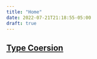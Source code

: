 ```yaml
---
title: "Home"
date: 2022-07-21T21:18:55-05:00
draft: true
---
```


## [Type Coersion](/js/type-coercion/)
